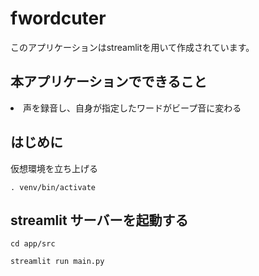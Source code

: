 # fwordcuter

このアプリケーションはstreamlitを用いて作成されています。
<h2>本アプリケーションでできること</h2>
<li>声を録音し、自身が指定したワードがビープ音に変わる</li>
<h2>はじめに</h2>
<p>仮想環境を立ち上げる</p>
<p><code>. venv/bin/activate</code></p>
<h2>streamlit サーバーを起動する</h2>
<p><code>cd app/src</code></p>
<code>streamlit run main.py</code>
